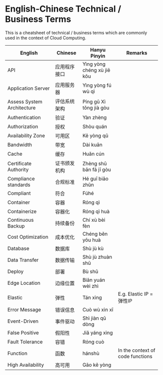 # English-Chinese Technical / Business Terms
This is a cheatsheet of technical / business terms which are commonly used in the context of Cloud Computing.

| English | Chinese | Hanyu Pinyin | Remarks |
| ----------- | ----------- | ----------- | ----------- |
| API | 应用程序接口 | Yìng yòng chéng xù jiē kǒu |
| Application Server | 应用服务器 | Yìng yòng fú wù qì |
| Assess System Architecture | 评估系统架构 | Píng gū Xì tǒng jià gòu |
| Authentication | 验证 | Yàn zhèng |
| Authorization | 授权 | Shòu quán |
| Availability Zone | 可用区 | Kě yòng qū |
| Bandwidth | 带宽 | Dài kuān |
| Cache | 缓存  | Huǎn cún |
| Certificate Authority | 证书颁发机构 | Zhèng shū bān fā jī gòu |
| Compliance standards | 合规标准 | Hé guī biāo zhǔn |
| Compliant | 符合 | Fúhé |
| Container | 容器 | Róng qì |
| Containerize | 容器化 | Róng qì huà |
| Continuous Backup | 持续备份 | Chí xù bèi fèn |
| Cost Optimization | 成本优化 | Chéng běn yōu huà |
| Database | 数据库 | Shù jù kù |
| Data Transfer | 数据传输 | Shù jù zhuàn shū |
| Deploy | 部署 | Bù shǔ |
| Edge Location | 边缘位置 | Biān yuán wèi zhì |
| Elastic | 弹性 | Tán xìng | E.g. Elastic IP = 弹性IP |
| Error Message | 错误信息 | Cuò wù xìn xī |
| Event-Driven | 事件驱动 | Shì jiàn qū dòng |
| False Positive | 假阳性 | Jiǎ yáng xìng |
| Fault Tolerance | 容错 | Róng cuò |
| Function | 函数 | hánshù | In the context of code functions
| High Availability | 高可用 | Gāo kě yòng |
